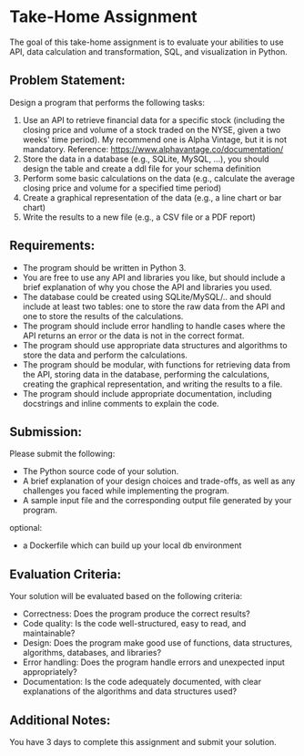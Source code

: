 # Take-Home Assignment

The goal of this take-home assignment is to evaluate your abilities to use API, data calculation and transformation, SQL, and visualization in Python.

## Problem Statement:

Design a program that performs the following tasks:

1. Use an API to retrieve financial data for a specific stock (including the closing price and volume of a stock traded on the NYSE, given a two weeks' time period). My recommend one is Alpha Vintage, but it is not mandatory. Reference: https://www.alphavantage.co/documentation/
2. Store the data in a database (e.g., SQLite, MySQL, ...), you should design the table and create a ddl file for your schema definition
3. Perform some basic calculations on the data (e.g., calculate the average closing price and volume for a specified time period)
4. Create a graphical representation of the data (e.g., a line chart or bar chart)
5. Write the results to a new file (e.g., a CSV file or a PDF report)

## Requirements:

- The program should be written in Python 3.
- You are free to use any API and libraries you like, but should include a brief explanation of why you chose the API and libraries you used.
- The database could be created using SQLite/MySQL/.. and should include at least two tables: one to store the raw data from the API and one to store the results of the calculations.
- The program should include error handling to handle cases where the API returns an error or the data is not in the correct format.
- The program should use appropriate data structures and algorithms to store the data and perform the calculations.
- The program should be modular, with functions for retrieving data from the API, storing data in the database, performing the calculations, creating the graphical representation, and writing the results to a file.
- The program should include appropriate documentation, including docstrings and inline comments to explain the code.

## Submission:

Please submit the following:

- The Python source code of your solution.
- A brief explanation of your design choices and trade-offs, as well as any challenges you faced while implementing the program.
- A sample input file and the corresponding output file generated by your program.

optional:

- a Dockerfile which can build up your local db environment

## Evaluation Criteria:

Your solution will be evaluated based on the following criteria:

- Correctness: Does the program produce the correct results?
- Code quality: Is the code well-structured, easy to read, and maintainable?
- Design: Does the program make good use of functions, data structures, algorithms, databases, and libraries?
- Error handling: Does the program handle errors and unexpected input appropriately?
- Documentation: Is the code adequately documented, with clear explanations of the algorithms and data structures used?

## Additional Notes:

You have 3 days to complete this assignment and submit your solution.
